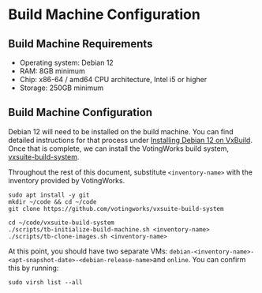 # Build Machine Configuration

## Build Machine Requirements <a href="#build-machine-requirements" id="build-machine-requirements"></a>

* Operating system: Debian 12
* RAM: 8GB minimum
* Chip: x86-64 / amd64 CPU architecture, Intel i5 or higher
* Storage: 250GB minimum

## Build Machine Configuration <a href="#build-machine-configuration" id="build-machine-configuration"></a>

Debian 12 will need to be installed on the build machine. You can find detailed instructions for that process under [Installing Debian 12 on VxBuild](installing-debian-12-on-vxbuild.md). Once that is complete, we can install the VotingWorks build system, [vxsuite-build-system](https://github.com/votingworks/vxsuite-build-system/tree/v4.0.2).

Throughout the rest of this document, substitute `<inventory-name>` with the inventory provided by VotingWorks.

```
sudo apt install -y git
mkdir ~/code && cd ~/code
git clone https://github.com/votingworks/vxsuite-build-system

cd ~/code/vxsuite-build-system
./scripts/tb-initialize-build-machine.sh <inventory-name>
./scripts/tb-clone-images.sh <inventory-name>
```

At this point, you should have two separate VMs: `debian-<inventory-name>-<apt-snapshot-date>-<debian-release-name>`and `online`. You can confirm this by running:

```
sudo virsh list --all
```
